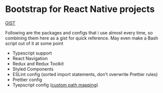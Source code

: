 # Bootstrap for React Native projects

[GIST](https://gist.github.com/aamnah/4cd9f92bde643840939dcd8ffba7eed1/)

Following are the packages and configs that i use almost every time, so combining them here as a gist for quick reference. May even make a Bash script out of it at some point

- Typescript support
- React Navigation
- Redux and Redux Toolkit
- Styled Components
- ESLint config (sorted import statements, don't overwrite Prettier rules)
- Prettier config
- Tyepscript config ([custom path mapping](https://reactnative.dev/docs/typescript#using-custom-path-aliases-with-typescript))
